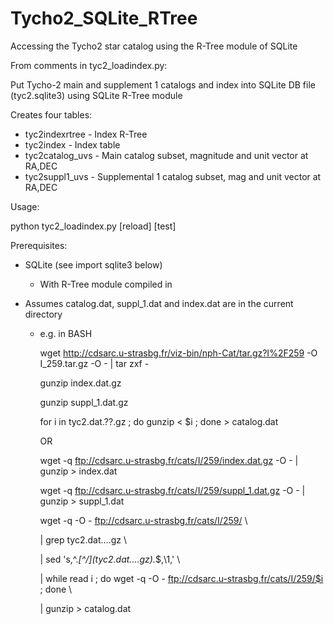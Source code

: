 Tycho2_SQLite_RTree
===================

Accessing the Tycho2 star catalog using the R-Tree module of SQLite

From comments in tyc2_loadindex.py:

Put Tycho-2 main and supplement 1 catalogs and index into
SQLite DB file (tyc2.sqlite3) using SQLite R-Tree module

Creates four tables:

- tyc2indexrtree  - Index R-Tree
- tyc2index       - Index table
- tyc2catalog_uvs - Main catalog subset, magnitude and unit vector at RA,DEC
- tyc2suppl1_uvs  - Supplemental 1 catalog subset, mag and unit vector at RA,DEC


Usage:

  python tyc2_loadindex.py [reload] [test]


Prerequisites:

- SQLite (see import sqlite3 below)

  - With R-Tree module compiled in

- Assumes catalog.dat, suppl_1.dat and index.dat are in the current
  directory

  - e.g. in BASH

      wget http://cdsarc.u-strasbg.fr/viz-bin/nph-Cat/tar.gz?I%2F259 -O I_259.tar.gz -O - | tar zxf -

      gunzip index.dat.gz

      gunzip suppl_1.dat.gz

      for i in tyc2.dat.??.gz ; do gunzip < $i ; done > catalog.dat

    OR 

      wget -q ftp://cdsarc.u-strasbg.fr/cats/I/259/index.dat.gz -O - | gunzip > index.dat

      wget -q ftp://cdsarc.u-strasbg.fr/cats/I/259/suppl_1.dat.gz -O - | gunzip > suppl_1.dat

      wget -q -O - ftp://cdsarc.u-strasbg.fr/cats/I/259/ \

      | grep tyc2.dat....gz \

      | sed 's,^.*[^/]\(tyc2.dat....gz\).*$,\1,' \

      | while read i ; do wget -q -O - ftp://cdsarc.u-strasbg.fr/cats/I/259/$i ; done \

      | gunzip > catalog.dat

